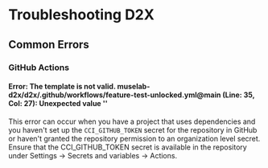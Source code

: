 # Troubleshooting D2X

## Common Errors

### GitHub Actions

#### Error: The template is not valid. muselab-d2x/d2x/.github/workflows/feature-test-unlocked.yml@main (Line: 35, Col: 27): Unexpected value ''

This error can occur when you have a project that uses dependencies and you haven't set up the `CCI_GITHUB_TOKEN` secret for the repository in GitHub or haven't granted the repository permission to an organization level secret. Ensure that the CCI_GITHUB_TOKEN secret is available in the repository under Settings -> Secrets and variables -> Actions.
